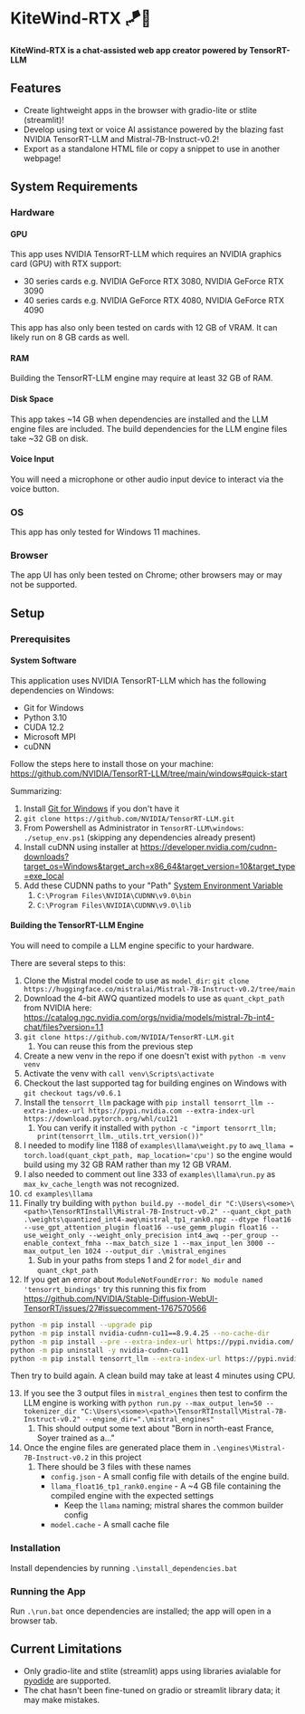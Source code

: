 # KiteWind-RTX 🪁🍃
<h4>KiteWind-RTX is a chat-assisted web app creator powered by TensorRT-LLM</h4>

## Features
- Create lightweight apps in the browser with gradio-lite or stlite (streamlit)!
- Develop using text or voice AI assistance powered by the blazing fast NVIDIA TensorRT-LLM and Mistral-7B-Instruct-v0.2!
- Export as a standalone HTML file or copy a snippet to use in another webpage!

## System Requirements
### Hardware
#### GPU
This app uses NVIDIA TensorRT-LLM which requires an NVIDIA graphics card (GPU) with RTX support:
- 30 series cards e.g. NVIDIA GeForce RTX 3080, NVIDIA GeForce RTX 3090
- 40 series cards e.g. NVIDIA GeForce RTX 4080, NVIDIA GeForce RTX 4090

This app has also only been tested on cards with 12 GB of VRAM.
It can likely run on 8 GB cards as well.

#### RAM
Building the TensorRT-LLM engine may require at least 32 GB of RAM.

#### Disk Space
This app takes ~14 GB when dependencies are installed and the LLM engine files are included. The build dependencies for the LLM engine files take ~32 GB on disk.

#### Voice Input
You will need a microphone or other audio input device to interact via the voice button.

### OS
This app has only tested for Windows 11 machines.

### Browser
The app UI has only been tested on Chrome; other browsers may or may not be supported.

## Setup
### Prerequisites
#### System Software
This application uses NVIDIA TensorRT-LLM which has the following dependencies on Windows:
- Git for Windows
- Python 3.10
- CUDA 12.2
- Microsoft MPI
- cuDNN


Follow the steps here to install those on your machine: 
https://github.com/NVIDIA/TensorRT-LLM/tree/main/windows#quick-start

Summarizing:
1. Install [Git for Windows](https://git-scm.com/download/win) if you don't have it
2. `git clone https://github.com/NVIDIA/TensorRT-LLM.git`
3. From Powershell as Administrator in `TensorRT-LLM\windows`: `./setup_env.ps1` (skipping any dependencies already present)
4. Install cuDNN using installer at https://developer.nvidia.com/cudnn-downloads?target_os=Windows&target_arch=x86_64&target_version=10&target_type=exe_local
5. Add these CUDNN paths to your "Path" [System Environment Variable](https://www.howtogeek.com/787217/how-to-edit-environment-variables-on-windows-10-or-11/#:~:text=In%20the%20System%20Properties%20window,%2C%20and%20click%20%22OK.%22)
   1. `C:\Program Files\NVIDIA\CUDNN\v9.0\bin`
   2. `C:\Program Files\NVIDIA\CUDNN\v9.0\lib`


#### Building the TensorRT-LLM Engine
You will need to compile a LLM engine specific to your hardware.

There are several steps to this:
1. Clone the Mistral model code to use as `model_dir`: `git clone https://huggingface.co/mistralai/Mistral-7B-Instruct-v0.2/tree/main`
2. Download the 4-bit AWQ quantized models to use as `quant_ckpt_path` from NVIDIA here: https://catalog.ngc.nvidia.com/orgs/nvidia/models/mistral-7b-int4-chat/files?version=1.1
3. `git clone https://github.com/NVIDIA/TensorRT-LLM.git`
   1. You can reuse this from the previous step
4. Create a new venv in the repo if one doesn't exist with `python -m venv venv`
5. Activate the venv with `call venv\Scripts\activate`
6. Checkout the last supported tag for building engines on Windows with `git checkout tags/v0.6.1`
7. Install the `tensorrt_llm` package with `pip install tensorrt_llm --extra-index-url https://pypi.nvidia.com --extra-index-url https://download.pytorch.org/whl/cu121`
   1. You can verify it installed with `python -c "import tensorrt_llm; print(tensorrt_llm._utils.trt_version())"`
8. I needed to modify line 1188 of `examples\llama\weight.py` to `awq_llama = torch.load(quant_ckpt_path, map_location='cpu')` so the engine would build using my 32 GB RAM rather than my 12 GB VRAM.
9. I also needed to comment out line 333 of `examples\llama\run.py` as `max_kv_cache_length` was not recognized.
10. `cd examples\llama`
11. Finally try building with `python build.py --model_dir "C:\Users\<some>\<path>\TensorRTInstall\Mistral-7B-Instruct-v0.2" --quant_ckpt_path .\weights\quantized_int4-awq\mistral_tp1_rank0.npz --dtype float16 --use_gpt_attention_plugin float16 --use_gemm_plugin float16 --use_weight_only --weight_only_precision int4_awq --per_group --enable_context_fmha --max_batch_size 1 --max_input_len 3000 --max_output_len 1024 --output_dir .\mistral_engines`
    1. Sub in your paths from steps 1 and 2 for `model_dir` and `quant_ckpt_path`
12. If you get an error about `ModuleNotFoundError: No module named 'tensorrt_bindings'` try this running this fix from https://github.com/NVIDIA/Stable-Diffusion-WebUI-TensorRT/issues/27#issuecomment-1767570566
```bash
python -m pip install --upgrade pip
python -m pip install nvidia-cudnn-cu11==8.9.4.25 --no-cache-dir
python -m pip install --pre --extra-index-url https://pypi.nvidia.com/ tensorrt==9.0.1.post11.dev4 --no-cache-dir
python -m pip uninstall -y nvidia-cudnn-cu11
python -m pip install tensorrt_llm --extra-index-url https://pypi.nvidia.com --extra-index-url https://download.pytorch.org/whl/cu121
```
Then try to build again. A clean build may take at least 4 minutes using CPU.

13. If you see the 3 output files in `mistral_engines` then test to confirm the LLM engine is working with `python run.py --max_output_len=50 --tokenizer_dir "C:\Users\<some>\<path>\TensorRTInstall\Mistral-7B-Instruct-v0.2" --engine_dir=".\mistral_engines"`
    1. This should output some text about "Born in north-east France, Soyer trained as a..."
14. Once the engine files are generated place them in `.\engines\Mistral-7B-Instruct-v0.2` in this project
    1. There should be 3 files with these names
       - `config.json` - A small config file with details of the engine build.
       - `llama_float16_tp1_rank0.engine` - A ~4 GB file containing the compiled engine with the expected settings
         - Keep the `llama` naming; mistral shares the common builder config
       - `model.cache` - A small cache file

### Installation
Install dependencies by running `.\install_dependencies.bat`

### Running the App
Run `.\run.bat` once dependencies are installed; the app will open in a browser tab.

## Current Limitations
- Only gradio-lite and stlite (streamlit) apps using libraries avialable for [pyodide](https://pyodide.org/en/stable/) are supported.
- The chat hasn't been fine-tuned on gradio or streamlit library data; it may make mistakes.